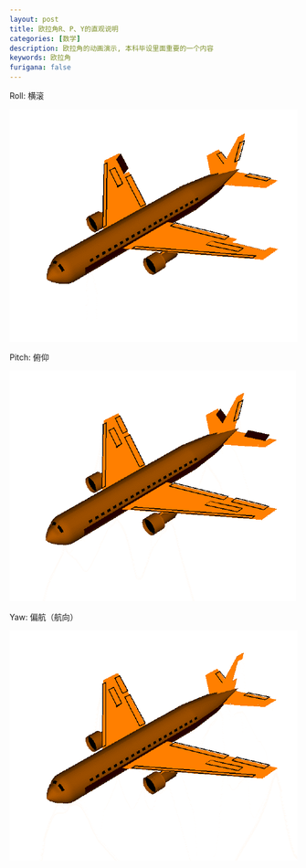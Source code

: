 ```yaml
---
layout: post
title: 欧拉角R、P、Y的直观说明
categories: [数学]
description: 欧拉角的动画演示, 本科毕设里面重要的一个内容
keywords: 欧拉角
furigana: false
---
```

Roll: 横滚

![](/assets/images/roll.gif)

Pitch: 俯仰

![](/assets/images/pitch.gif)

Yaw: 偏航（航向）

![](/assets/images/yaw.gif)
